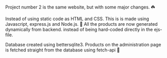 Project number 2 is the same website, but with some major changes. ☘️

Instead of using static code as HTML and CSS. This is is made using Javascript, express.js and Node.js. 🚀
All the products are now generated dynamically from backend. instead of being hard-coded directly in the ejs-file.

Database created using bettersqlite3. Products on the administration page is fetched straight from the database using fetch-api 🎊

